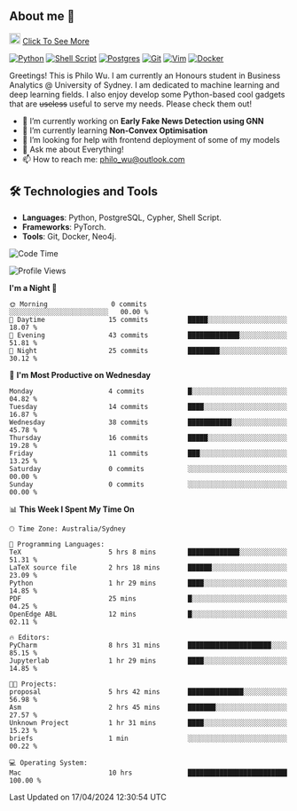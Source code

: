 ## About me 🤗

<a href="#"><img src="https://media.giphy.com/media/hvRJCLFzcasrR4ia7z/giphy.gif" width="20px" height="20px"></a> [Click To See More](https://philowu.notion.site/philowu/Philo-Hao-Wu-8bc7b2a81217493399d7db22df70fbfd)

[![Python](https://img.shields.io/badge/python-3670A0?style=for-the-badge&logo=python&logoColor=ffdd54)](#)
[![Shell Script](https://img.shields.io/badge/shell_script-%23121011.svg?style=for-the-badge&logo=gnu-bash&logoColor=white)](#)
[![Postgres](https://img.shields.io/badge/postgres-%23316192.svg?style=for-the-badge&logo=postgresql&logoColor=white)](#)
[![Git](https://img.shields.io/badge/git-%23F05033.svg?style=for-the-badge&logo=git&logoColor=white)](#)
[![Vim](https://img.shields.io/badge/VIM-%2311AB00.svg?style=for-the-badge&logo=vim&logoColor=white)](#)
[![Docker](https://img.shields.io/badge/docker-%230db7ed.svg?style=for-the-badge&logo=docker&logoColor=white)](#)

Greetings! This is Philo Wu. I am currently an Honours student in Business Analytics \@ University of Sydney. I am dedicated to machine learning and deep learning fields. I also enjoy develop some Python-based cool gadgets that are ~~useless~~ useful to serve my needs. Please check them out!

- 🔭 I’m currently working on **Early Fake News Detection using GNN**
- 🌱 I’m currently learning **Non-Convex Optimisation**
- 🤔 I’m looking for help with frontend deployment of some of my models
- 💬 Ask me about Everything!
- 📫 How to reach me: philo_wu@outlook.com

## 🛠 Technologies and Tools
- **Languages**: Python, PostgreSQL, Cypher, Shell Script.
- **Frameworks**: PyTorch.
- **Tools**: Git, Docker, Neo4j.

<!--START_SECTION:waka-->
![Code Time](http://img.shields.io/badge/Code%20Time-86%20hrs%2025%20mins-blue)

![Profile Views](http://img.shields.io/badge/Profile%20Views-0-blue)

**I'm a Night 🦉** 

```text
🌞 Morning                0 commits           ░░░░░░░░░░░░░░░░░░░░░░░░░   00.00 % 
🌆 Daytime                15 commits          █████░░░░░░░░░░░░░░░░░░░░   18.07 % 
🌃 Evening                43 commits          █████████████░░░░░░░░░░░░   51.81 % 
🌙 Night                  25 commits          ████████░░░░░░░░░░░░░░░░░   30.12 % 
```
📅 **I'm Most Productive on Wednesday** 

```text
Monday                   4 commits           █░░░░░░░░░░░░░░░░░░░░░░░░   04.82 % 
Tuesday                  14 commits          ████░░░░░░░░░░░░░░░░░░░░░   16.87 % 
Wednesday                38 commits          ███████████░░░░░░░░░░░░░░   45.78 % 
Thursday                 16 commits          █████░░░░░░░░░░░░░░░░░░░░   19.28 % 
Friday                   11 commits          ███░░░░░░░░░░░░░░░░░░░░░░   13.25 % 
Saturday                 0 commits           ░░░░░░░░░░░░░░░░░░░░░░░░░   00.00 % 
Sunday                   0 commits           ░░░░░░░░░░░░░░░░░░░░░░░░░   00.00 % 
```


📊 **This Week I Spent My Time On** 

```text
🕑︎ Time Zone: Australia/Sydney

💬 Programming Languages: 
TeX                      5 hrs 8 mins        █████████████░░░░░░░░░░░░   51.31 % 
LaTeX source file        2 hrs 18 mins       ██████░░░░░░░░░░░░░░░░░░░   23.09 % 
Python                   1 hr 29 mins        ████░░░░░░░░░░░░░░░░░░░░░   14.85 % 
PDF                      25 mins             █░░░░░░░░░░░░░░░░░░░░░░░░   04.25 % 
OpenEdge ABL             12 mins             █░░░░░░░░░░░░░░░░░░░░░░░░   02.11 % 

🔥 Editors: 
PyCharm                  8 hrs 31 mins       █████████████████████░░░░   85.15 % 
Jupyterlab               1 hr 29 mins        ████░░░░░░░░░░░░░░░░░░░░░   14.85 % 

🐱‍💻 Projects: 
proposal                 5 hrs 42 mins       ██████████████░░░░░░░░░░░   56.98 % 
Asm                      2 hrs 45 mins       ███████░░░░░░░░░░░░░░░░░░   27.57 % 
Unknown Project          1 hr 31 mins        ████░░░░░░░░░░░░░░░░░░░░░   15.23 % 
briefs                   1 min               ░░░░░░░░░░░░░░░░░░░░░░░░░   00.22 % 

💻 Operating System: 
Mac                      10 hrs              █████████████████████████   100.00 % 
```


 Last Updated on 17/04/2024 12:30:54 UTC
<!--END_SECTION:waka-->
